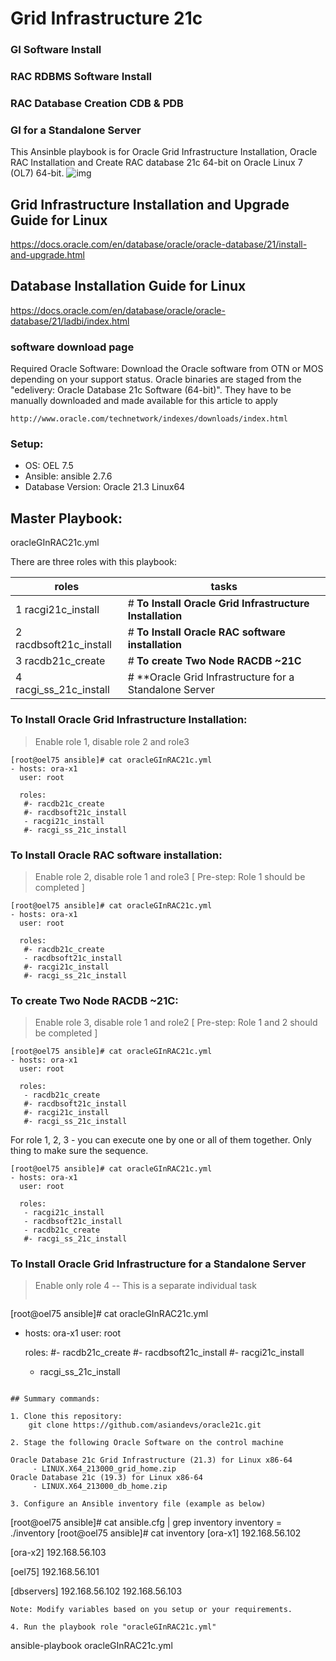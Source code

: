 # Grid Infrastructure 21c 
### GI Software Install
### RAC RDBMS Software Install
### RAC Database Creation CDB & PDB
### GI for a Standalone Server

This Ansinble playbook is for Oracle Grid Infrastructure Installation, Oracle RAC Installation and Create RAC database 21c 64-bit on Oracle Linux 7 (OL7) 64-bit.
![img](https://miro.medium.com/max/1400/1*Dn-ENgHGeaJk8kpJXE_Sdw.png)

## Grid Infrastructure Installation and Upgrade Guide for Linux
https://docs.oracle.com/en/database/oracle/oracle-database/21/install-and-upgrade.html

## Database Installation Guide for Linux
https://docs.oracle.com/en/database/oracle/oracle-database/21/ladbi/index.html

### software download page
Required Oracle Software: Download the Oracle software from OTN or MOS depending on your support status. Oracle binaries are staged from the "edelivery: Oracle Database 21c Software (64-bit)". They have to be manually downloaded and made available for this article to apply 
```
http://www.oracle.com/technetwork/indexes/downloads/index.html
```

### Setup:
 * OS: OEL 7.5 
 * Ansible: ansible 2.7.6
 * Database Version: Oracle 21.3 Linux64

## Master Playbook:
oracleGInRAC21c.yml

There are three roles with this playbook: 

roles                  | tasks
---------------------- | ---------------------------------
1 racgi21c_install     | # **To Install Oracle Grid Infrastructure Installation**
2 racdbsoft21c_install | # **To Install Oracle RAC software installation**
3 racdb21c_create      | # **To create Two Node RACDB ~21C**
4 racgi_ss_21c_install | # **Oracle Grid Infrastructure for a Standalone Server

### To Install Oracle Grid Infrastructure Installation:
> Enable role 1, disable role 2 and role3

```
[root@oel75 ansible]# cat oracleGInRAC21c.yml
- hosts: ora-x1
  user: root

  roles:
   #- racdb21c_create
   #- racdbsoft21c_install
   - racgi21c_install
   #- racgi_ss_21c_install
```

### To Install Oracle RAC software installation:
> Enable role 2, disable role 1 and role3 [ Pre-step: Role 1 should be completed ]
```
[root@oel75 ansible]# cat oracleGInRAC21c.yml
- hosts: ora-x1
  user: root

  roles:
   #- racdb21c_create
   - racdbsoft21c_install
   #- racgi21c_install
   #- racgi_ss_21c_install
```

### To create Two Node RACDB ~21C:
> Enable role 3, disable role 1 and role2 [ Pre-step: Role 1 and 2 should be completed ]
```
[root@oel75 ansible]# cat oracleGInRAC21c.yml
- hosts: ora-x1
  user: root

  roles:
   - racdb21c_create
   #- racdbsoft21c_install
   #- racgi21c_install
   #- racgi_ss_21c_install
```
For role 1, 2, 3 - you can execute one by one or all of them together. Only thing to make sure the sequence.
```
[root@oel75 ansible]# cat oracleGInRAC21c.yml
- hosts: ora-x1
  user: root

  roles:
   - racgi21c_install
   - racdbsoft21c_install
   - racdb21c_create
   #- racgi_ss_21c_install
```

### To Install Oracle Grid Infrastructure for a Standalone Server
> Enable only role 4 -- This is a separate individual task
> ```
[root@oel75 ansible]# cat oracleGInRAC21c.yml
- hosts: ora-x1
  user: root

  roles:
   #- racdb21c_create
   #- racdbsoft21c_install
   #- racgi21c_install
   - racgi_ss_21c_install
```

## Summary commands: 

1. Clone this repository:
    git clone https://github.com/asiandevs/oracle21c.git
    
2. Stage the following Oracle Software on the control machine

Oracle Database 21c Grid Infrastructure (21.3) for Linux x86-64
     - LINUX.X64_213000_grid_home.zip
Oracle Database 21c (19.3) for Linux x86-64 
     - LINUX.X64_213000_db_home.zip

3. Configure an Ansible inventory file (example as below) 
```
[root@oel75 ansible]# cat ansible.cfg | grep inventory
inventory = ./inventory
[root@oel75 ansible]# cat inventory
[ora-x1]
192.168.56.102

[ora-x2]
192.168.56.103

[oel75]
192.168.56.101

[dbservers]
192.168.56.102
192.168.56.103
```
Note: Modify variables based on you setup or your requirements. 

4. Run the playbook role "oracleGInRAC21c.yml"
```
ansible-playbook oracleGInRAC21c.yml  
```
